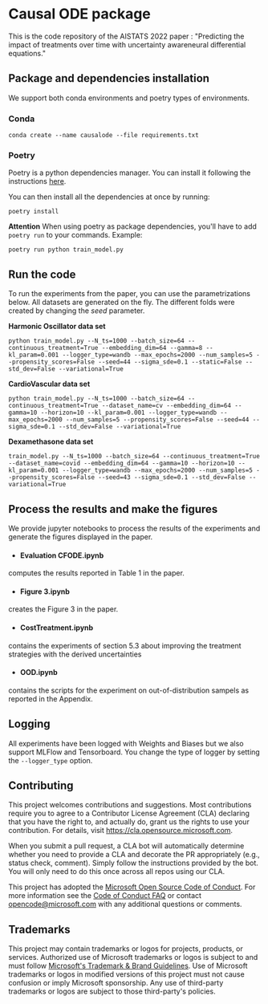 # Causal ODE package

This is the code repository of the AISTATS 2022 paper : "Predicting the impact of treatments over time with uncertainty awareneural differential equations."

## Package and dependencies installation

We support both conda environments and poetry types of environments.

### Conda

`conda create --name causalode --file requirements.txt`

### Poetry

Poetry is a python dependencies manager. You can install it following the instructions [here](https://python-poetry.org/docs/).

You can then install all the dependencies at once by running:

`poetry install`

**Attention** When using poetry as package dependencies, you'll have to add `poetry run` to your commands. Example:

`poetry run python train_model.py`


## Run the code

To run the experiments from the paper, you can use the parametrizations below. All datasets are generated on the fly. The different folds were created by changing the *seed* parameter.

**Harmonic Oscillator data set**

`python train_model.py --N_ts=1000 --batch_size=64 --continuous_treatment=True --embedding_dim=64 --gamma=8 --kl_param=0.001 --logger_type=wandb --max_epochs=2000 --num_samples=5 --propensity_scores=False --seed=44 --sigma_sde=0.1 --static=False --std_dev=False --variational=True`

**CardioVascular data set**

`python train_model.py --N_ts=1000 --batch_size=64 --continuous_treatment=True --dataset_name=cv --embedding_dim=64 --gamma=10 --horizon=10 --kl_param=0.001 --logger_type=wandb --max_epochs=2000 --num_samples=5 --propensity_scores=False --seed=44 --sigma_sde=0.1 --std_dev=False --variational=True`

**Dexamethasone data set**

`train_model.py --N_ts=1000 --batch_size=64 --continuous_treatment=True --dataset_name=covid --embedding_dim=64 --gamma=10 --horizon=10 --kl_param=0.001 --logger_type=wandb --max_epochs=2000 --num_samples=5 --propensity_scores=False --seed=43 --sigma_sde=0.1 --std_dev=False --variational=True`

## Process the results and make the figures

We provide jupyter notebooks to process the results of the experiments and generate the figures displayed in the paper.

- #### Evaluation CFODE.ipynb
computes the results reported in Table 1 in the paper.

- #### Figure 3.ipynb
creates the Figure 3 in the paper.

- #### CostTreatment.ipynb 
contains the experiments of section 5.3 about improving the treatment strategies with the derived uncertainties

- #### OOD.ipynb
contains the scripts for the experiment on out-of-distribution sampels as reported in the Appendix.

## Logging

All experiments have been logged with Weights and Biases but we also support MLFlow and Tensorboard. You change the type of logger by setting the `--logger_type` option.


## Contributing

This project welcomes contributions and suggestions.  Most contributions require you to agree to a
Contributor License Agreement (CLA) declaring that you have the right to, and actually do, grant us
the rights to use your contribution. For details, visit https://cla.opensource.microsoft.com.

When you submit a pull request, a CLA bot will automatically determine whether you need to provide
a CLA and decorate the PR appropriately (e.g., status check, comment). Simply follow the instructions
provided by the bot. You will only need to do this once across all repos using our CLA.

This project has adopted the [Microsoft Open Source Code of Conduct](https://opensource.microsoft.com/codeofconduct/).
For more information see the [Code of Conduct FAQ](https://opensource.microsoft.com/codeofconduct/faq/) or
contact [opencode@microsoft.com](mailto:opencode@microsoft.com) with any additional questions or comments.

## Trademarks

This project may contain trademarks or logos for projects, products, or services. Authorized use of Microsoft
trademarks or logos is subject to and must follow
[Microsoft's Trademark & Brand Guidelines](https://www.microsoft.com/en-us/legal/intellectualproperty/trademarks/usage/general).
Use of Microsoft trademarks or logos in modified versions of this project must not cause confusion or imply Microsoft sponsorship.
Any use of third-party trademarks or logos are subject to those third-party's policies.
